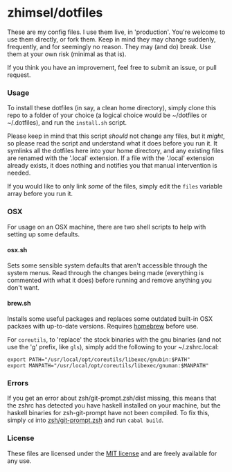 # zhimsel/dotfiles

These are my config files. I use them live, in 'production'. You're welcome to use them directly, or fork them. Keep in mind they may change suddenly, frequently, and for seemingly no reason. They may (and do) break. Use them at your own risk (minimal as that is).

If you think you have an improvement, feel free to submit an issue, or pull request.

### Usage
To install these dotfiles (in say, a clean home directory), simply clone this repo to a folder of your choice (a logical choice would be ~/dotfiles or ~/.dotfiles), and run the `install.sh` script. 

Please keep in mind that this script *should* not change any files, but it *might*, so please read the script and understand what it does before you run it. It symlinks all the dotfiles here into your home directory, and any existing files are renamed with the '.local' extension. If a file with the '.local' extension already exists, it does nothing and notifies you that manual intervention is needed. 

If you would like to only link *some* of the files, simply edit the `files` variable array before you run it.

### OSX
For usage on an OSX machine, there are two shell scripts to help with setting up some defaults.

#### osx.sh
Sets some sensible system defaults that aren't accessible through the system menus. Read through the changes being made (everything is commented with what it does) before running and remove anything you don't want.

#### brew.sh
Installs some useful packages and replaces some outdated built-in OSX packaes with up-to-date versions. Requires [homebrew](http://brew.sh/) before use.

For `coreutils`, to 'replace' the stock binaries with the gnu binaries (and not use the 'g' prefix, like `gls`), simply add the following to your ~/.zshrc.local:

```
export PATH="/usr/local/opt/coreutils/libexec/gnubin:$PATH"
export MANPATH="/usr/local/opt/coreutils/libexec/gnuman:$MANPATH"
```

### Errors

If you get an error about zsh/git-prompt.zsh/dist missing, this means that the zshrc has detected you have haskell installed on your machine, but the haskell binaries for zsh-git-prompt have not been compiled. To fix this, simply `cd` into [zsh/git-prompt.zsh](zsh/git-prompt.zsh) and run `cabal build`. 

### License
These files are licensed under the [MIT license](LICENSE) and are freely available for any use.
